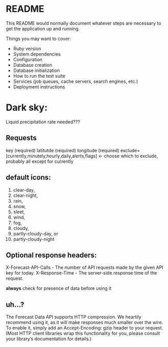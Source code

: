 # README

This README would normally document whatever steps are necessary to get the
application up and running.

Things you may want to cover:

* Ruby version
* System dependencies
* Configuration
* Database creation
* Database initialization
* How to run the test suite
* Services (job queues, cache servers, search engines, etc.)
* Deployment instructions

# Dark sky:

Liquid precipitation rate needed???

## Requests
key (required)
latitutde (required)
longitude (required)
exclude=[currently,minutely,hourly,daily,alerts,flags]
  <- choose which to exclude, probably all except for currently

## default icons:
1. clear-day,
2. clear-night,
3. rain,
4. snow,
5. sleet,
6. wind,
7. fog,
8. cloudy,
9. partly-cloudy-day, or
10. partly-cloudy-night

## Optional response headers:
X-Forecast-API-Calls  - The number of API requests made by the given API key for today.
X-Response-Time       - The server-side response time of the request.

**always** check for presence of data before using it

## uh...?
The Forecast Data API supports HTTP compression. We heartily recommend using it, as it will make responses much smaller over the wire. To enable it, simply add an Accept-Encoding: gzip header to your request. (Most HTTP client libraries wrap this functionality for you, please consult your library’s documentation for details.)
